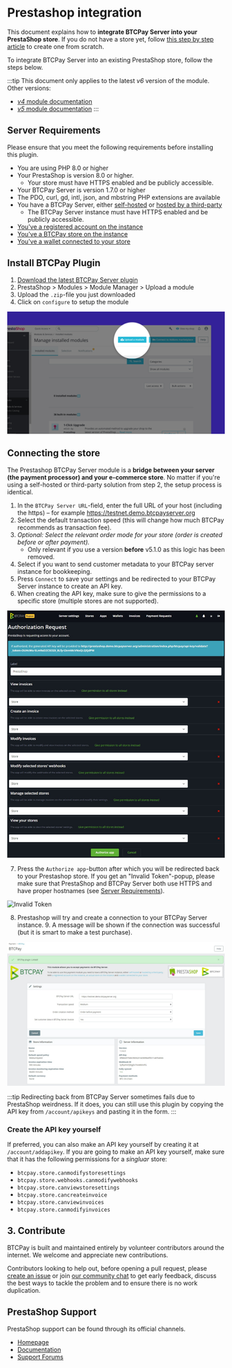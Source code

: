 # Prestashop integration

This document explains how to **integrate BTCPay Server into your PrestaShop store**.
If you do not have a store yet, follow [this step by step article](https://blog.templatetoaster.com/how-to-install-prestashop/) to create one from scratch.

To integrate BTCPay Server into an existing PrestaShop store, follow the steps below.

:::tip
This document only applies to the latest _v6_ version of the module. Other versions:
- [_v4_ module documentation](https://github.com/btcpayserver/btcpayserver-doc/blob/cba96292ceea9483711ab53c479a98357383f857/docs/PrestaShop.md)
- [_v5_ module documentation](https://github.com/btcpayserver/btcpayserver-doc/blob/b1432054e147836d7286e1bae2f98e62f2752363/docs/PrestaShop.md)
:::

## Server Requirements

Please ensure that you meet the following requirements before installing this plugin.

- You are using PHP 8.0 or higher
- Your PrestaShop is version 8.0 or higher.
  - Your store must have HTTPS enabled and be publicly accessible.
- Your BTCPay Server is version 1.7.0 or higher
- The PDO, curl, gd, intl, json, and mbstring PHP extensions are available
- You have a BTCPay Server, either [self-hosted](/Deployment/README.md) or [hosted by a third-party](/Deployment/ThirdPartyHosting.md)
  - The BTCPay Server instance must have HTTPS enabled and be publicly accessible.
- [You've a registered account on the instance](./RegisterAccount.md)
- [You've a BTCPay store on the instance](./CreateStore.md)
- [You've a wallet connected to your store](./WalletSetup.md)

## Install BTCPay Plugin

1. [Download the latest BTCPay Server plugin](https://github.com/btcpayserver/prestashop-plugin/releases)
2. PrestaShop > Modules > Module Manager > Upload a module
3. Upload the `.zip`-file you just downloaded
4. Click on `configure` to setup the module

![BTCPay Server PrestaShop plugin installation](./img/prestashop/module-install.jpg)

## Connecting the store

The Prestashop BTCPay Server module is a **bridge between your server (the payment processor) and your e-commerce store**.
No matter if you're using a self-hosted or third-party solution from step 2, the setup process is identical.

1. In the `BTCPay Server URL`-field, enter the full URL of your host (including the https) – for example https://testnet.demo.btcpayserver.org
2. Select the default transaction speed (this will change how much BTCPay recommends as transaction fee).
3. _Optional: Select the relevant order mode for your store (order is created before or after payment)._
   - Only relevant if you use a version **before** v5.1.0 as this logic has been removed.
4. Select if you want to send customer metadata to your BTCPay server instance for bookkeeping.
5. Press `Connect` to save your settings and be redirected to your BTCPay Server instance to create an API key.
6. When creating the API key, make sure to give the permissions to a specific store (multiple stores are not supported).

![BTCPay Server PrestaShop API key setup](./img/prestashop/api-key-setup.jpg)

7. Press the `Authorize app`-button after which you will be redirected back to your Prestashop store. If you get an "Invalid Token"-popup, please make sure that PrestaShop and BTCPay Server both use HTTPS and have proper hostnames (see [Server Requirements](#server-requirements)).

![Invalid Token](./img/prestashop/invalid-token-popup.jpg)

8. Prestashop will try and create a connection to your BTCPay Server instance. 9. A message will be shown if the connection was successful (but it is smart to make a test purchase).

![BTCPay Server PrestaShop setup finished](./img/prestashop/success.jpg)

:::tip
Redirecting back from BTCPay Server sometimes fails due to PrestaShop weirdness. If it does, you can still use this plugin by copying the API key from `/account/apikeys` and pasting it in the form.
:::

### Create the API key yourself

If preferred, you can also make an API key yourself by creating it at `/account/addapikey`. If you are going to make an API key yourself, make sure that it has the following permissions for a _singluar_ store:

- `btcpay.store.canmodifystoresettings`
- `btcpay.store.webhooks.canmodifywebhooks`
- `btcpay.store.canviewstoresettings`
- `btcpay.store.cancreateinvoice`
- `btcpay.store.canviewinvoices`
- `btcpay.store.canmodifyinvoices`

## 3. Contribute

BTCPay is built and maintained entirely by volunteer contributors around the internet. We welcome and appreciate new contributions.

Contributors looking to help out, before opening a pull request, please [create an issue](https://github.com/btcpayserver/prestashop-plugin/issues/new/choose)
or join [our community chat](https://chat.btcpayserver.org) to get early feedback, discuss the best ways to tackle the problem and to ensure there is no work duplication.

## PrestaShop Support

PrestaShop support can be found through its official channels.

- [Homepage](https://www.prestashop.com)
- [Documentation](https://doc.prestashop.com)
- [Support Forums](https://www.prestashop.com/forums)
